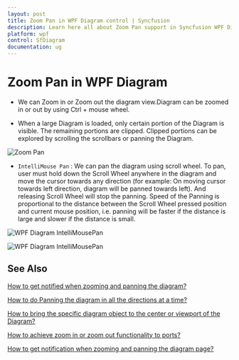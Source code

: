 ```yaml
---
layout: post
title: Zoom Pan in WPF Diagram control | Syncfusion
description: Learn here all about Zoom Pan support in Syncfusion WPF Diagram (SfDiagram) control, its elements and more.
platform: wpf
control: SfDiagram
documentation: ug
---
```


# Zoom Pan in WPF Diagram

* We can Zoom in or Zoom out the diagram view.Diagram can be zoomed in or out by using Ctrl + mouse wheel.

* When a large Diagram is loaded, only certain portion of the Diagram is visible. The remaining portions are clipped. Clipped portions can be explored by scrolling the scrollbars or panning the Diagram.

![Zoom Pan](Interaction_images/ZoomPan.gif)

* `IntelliMouse Pan` : We can pan the diagram using scroll wheel. To pan, user must hold down the Scroll Wheel anywhere in the diagram and move the cursor towards any direction (for example: On moving cursor towards left direction, diagram will be panned towards left). And releasing Scroll Wheel will stop the panning. Speed of the Panning is proportional to the distance between the Scroll Wheel pressed position and current mouse position, i.e. panning will be faster if the distance is large and slower if the distance is small. 

![WPF Diagram IntelliMousePan](Interaction_images/IntelliMousePan.png)

![WPF Diagram IntelliMousePan](Interaction_images/intellimouse.gif)

## See Also

[How to get notified when zooming and panning the diagram?](https://www.syncfusion.com/kb/5877/how-to-get-notification-when-zooming-and-panning-the-diagram)

[How to do Panning the diagram in all the directions at a time?](https://support.syncfusion.com/kb/article/5874/how-to-do-panning-in-all-the-directions-at-a-time-in-wpf-diagram)

[How to bring the specific diagram object to the center or viewport of the Diagram?](https://support.syncfusion.com/kb/article/8390/how-to-bring-the-specific-object-to-the-center-or-viewport-of-the-diagram-in-wpf)

[How to achieve zoom in or zoom out functionality to ports?](https://support.syncfusion.com/kb/article/10002/how-to-achieve-zoom-in-or-zoom-out-functionality-to-ports-in-wpf-diagram-sfdiagram)

[How to get notification when zooming and panning the diagram page?](https://support.syncfusion.com/kb/article/5470/how-to-get-notification-when-zooming-and-panning-the-wpf-diagram-sfdiagram)

